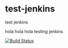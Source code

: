 # test-jenkins
test jenkins

hola
hola hola
testing jenkins


[![Build Status](http://54.207.127.231/buildStatus/icon?job=Jenkinsfile)](http://54.207.127.231/job/Jenkinsfile/)


